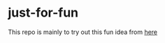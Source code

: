 # just-for-fun
This repo is mainly to try out this fun idea from [here](https://www.linkedin.com/feed/update/urn:li:activity:7001843025769308161?commentUrn=urn%3Ali%3Acomment%3A%28activity%3A7001843025769308161%2C7001905292426780672%29&dashCommentUrn=urn%3Ali%3Afsd_comment%3A%287001905292426780672%2Curn%3Ali%3Aactivity%3A7001843025769308161%29)
